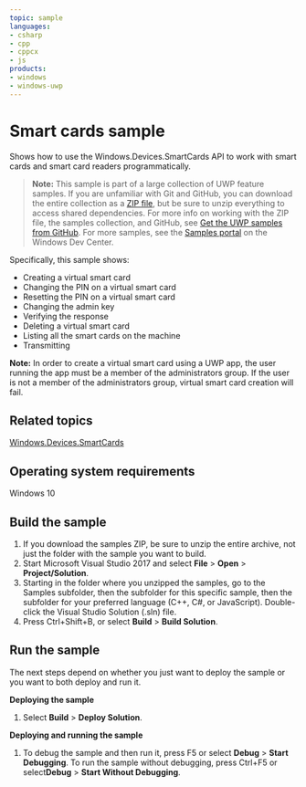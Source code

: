 ```yaml
---
topic: sample
languages:
- csharp
- cpp
- cppcx
- js
products:
- windows
- windows-uwp
---
```


<!---
  category: IdentitySecurityAndEncryption
  samplefwlink: http://go.microsoft.com/fwlink/p/?LinkId=620604
--->

# Smart cards sample

Shows how to use the Windows.Devices.SmartCards API to work with smart cards and smart card readers programmatically.

> **Note:** This sample is part of a large collection of UWP feature samples. 
> If you are unfamiliar with Git and GitHub, you can download the entire collection as a 
> [ZIP file](https://github.com/Microsoft/Windows-universal-samples/archive/master.zip), but be 
> sure to unzip everything to access shared dependencies. For more info on working with the ZIP file, 
> the samples collection, and GitHub, see [Get the UWP samples from GitHub](https://aka.ms/ovu2uq). 
> For more samples, see the [Samples portal](https://aka.ms/winsamples) on the Windows Dev Center. 

Specifically, this sample shows:

- Creating a virtual smart card
- Changing the PIN on a virtual smart card
- Resetting the PIN on a virtual smart card
- Changing the admin key
- Verifying the response
- Deleting a virtual smart card
- Listing all the smart cards on the machine
- Transmitting

**Note:**  In order to create a virtual smart card using a UWP app, the user running the app must be a member of the administrators group. If the user is not a member of the administrators group, virtual smart card creation will fail.

Related topics
--------------

[Windows.Devices.SmartCards](http://msdn.microsoft.com/library/windows/apps/dn263949)  

Operating system requirements
-----------------------------

Windows 10

Build the sample
----------------

1. If you download the samples ZIP, be sure to unzip the entire archive, not just the folder with the sample you want to build. 
2. Start Microsoft Visual Studio 2017 and select **File** \> **Open** \> **Project/Solution**.
3. Starting in the folder where you unzipped the samples, go to the Samples subfolder, then the subfolder for this specific sample, then the subfolder for your preferred language (C++, C#, or JavaScript). Double-click the Visual Studio Solution (.sln) file.
4. Press Ctrl+Shift+B, or select **Build** \> **Build Solution**.

Run the sample
--------------

The next steps depend on whether you just want to deploy the sample or you want to both deploy and run it.

**Deploying the sample**

1.  Select **Build** \> **Deploy Solution**.

**Deploying and running the sample**

1.  To debug the sample and then run it, press F5 or select **Debug** \> **Start Debugging**. To run the sample without debugging, press Ctrl+F5 or select**Debug** \> **Start Without Debugging**.
